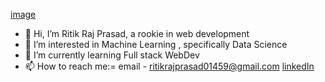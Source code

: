 [image](https://github.com/RitikRaj-1/RitikRaj-1/assets/145713391/1cf29192-cdd0-4059-bbfd-a081695d2d79)


- 👋 Hi, I’m Ritik Raj Prasad, a rookie in web development 
- 👀 I’m interested in Machine Learning , specifically Data Science 
- 🌱 I’m currently learning Full stack WebDev
- 📫 How to reach me:= email - ritikrajprasad01459@gmail.com       [linkedIn](https://www.linkedin.com/in/ritik-raj-prasad-1531a821b?lipi=urn%3Ali%3Apage%3Ad_flagship3_profile_view_base_contact_details%3Bk8WmuBtTQ6adNBKcwAK51w%3D%3D) 


